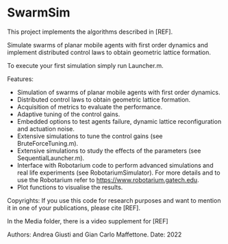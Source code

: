 # SwarmSim

This project implements the algorithms described in [REF].

Simulate swarms of planar mobile agents with first order dynamics and implement distributed control laws to obtain geometric lattice formation.

To execute your first simulation simply run Launcher.m.

Features:
  - Simulation of swarms of planar mobile agents with first order dynamics.
  - Distributed control laws to obtain geometric lattice formation.
  - Acquisition of metrics to evaluate the performance.
  - Adaptive tuning of the control gains.
  - Embedded options to test agents failure, dynamic lattice reconfiguration and actuation noise.
  - Extensive simulations to tune the control gains (see BruteForceTuning.m).
  - Extensive simulations to study the effects of the parameters (see SequentialLauncher.m).
  - Interface with Robotarium code to perform advanced simulations and real life experiments (see RobotariumSimulator). For more details and to use the Robotarium refer to https://www.robotarium.gatech.edu.
  - Plot functions to visualise the results.

Copyrights: If you use this code for research purposes and want to mention it in one of your publications, please cite [REF].

In the Media folder, there is a video supplement for [REF]

Authors: Andrea Giusti and Gian Carlo Maffettone.
Date: 2022
